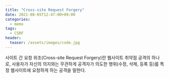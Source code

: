 ```yaml
---
title: "Cross-site Request Forgery"
date: 2021-08-05T12:47:00+09:00
categories:
  - memo
tags:
  - CSRF
header:
  teaser: /assets/images/code.jpg
---
```


사이트 간 요청 위조(Cross-site Request Forgery)란 웹사이트 취약점 공격의 하나로, 사용자가 자신의 의지와는 무관하게 공격자가 의도한 행위(수정, 삭제, 등록 등)를 특정 웹사이트에 요청하게 하는 공격을 말한다.